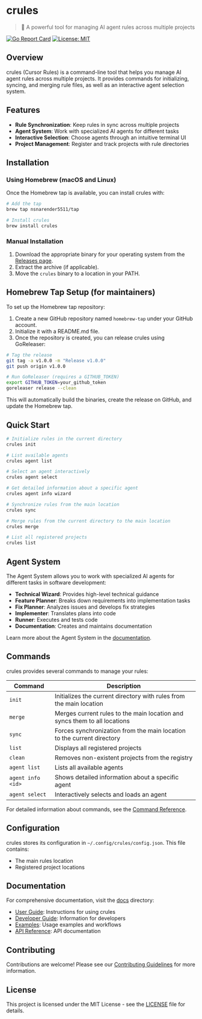 # crules

> 🧩 A powerful tool for managing AI agent rules across multiple projects

[![Go Report Card](https://goreportcard.com/badge/github.com/yourusername/crules)](https://goreportcard.com/report/github.com/yourusername/crules)
[![License: MIT](https://img.shields.io/badge/License-MIT-blue.svg)](https://opensource.org/licenses/MIT)

## Overview

crules (Cursor Rules) is a command-line tool that helps you manage AI agent rules across multiple projects. It provides commands for initializing, syncing, and merging rule files, as well as an interactive agent selection system.

## Features

- **Rule Synchronization**: Keep rules in sync across multiple projects
- **Agent System**: Work with specialized AI agents for different tasks
- **Interactive Selection**: Choose agents through an intuitive terminal UI
- **Project Management**: Register and track projects with rule directories

## Installation

### Using Homebrew (macOS and Linux)

Once the Homebrew tap is available, you can install crules with:

```bash
# Add the tap
brew tap nsnarender5511/tap

# Install crules
brew install crules
```

### Manual Installation

1. Download the appropriate binary for your operating system from the [Releases page](https://github.com/nsnarender5511/crules/releases).
2. Extract the archive (if applicable).
3. Move the `crules` binary to a location in your PATH.

## Homebrew Tap Setup (for maintainers)

To set up the Homebrew tap repository:

1. Create a new GitHub repository named `homebrew-tap` under your GitHub account.
2. Initialize it with a README.md file.
3. Once the repository is created, you can release crules using GoReleaser:

```bash
# Tag the release
git tag -a v1.0.0 -m "Release v1.0.0"
git push origin v1.0.0

# Run GoReleaser (requires a GITHUB_TOKEN)
export GITHUB_TOKEN=your_github_token
goreleaser release --clean
```

This will automatically build the binaries, create the release on GitHub, and update the Homebrew tap.

## Quick Start

```bash
# Initialize rules in the current directory
crules init

# List available agents
crules agent list

# Select an agent interactively
crules agent select

# Get detailed information about a specific agent
crules agent info wizard

# Synchronize rules from the main location
crules sync

# Merge rules from the current directory to the main location
crules merge

# List all registered projects
crules list
```

## Agent System

The Agent System allows you to work with specialized AI agents for different tasks in software development:

- **Technical Wizard**: Provides high-level technical guidance
- **Feature Planner**: Breaks down requirements into implementation tasks
- **Fix Planner**: Analyzes issues and develops fix strategies
- **Implementer**: Translates plans into code
- **Runner**: Executes and tests code
- **Documentation**: Creates and maintains documentation

Learn more about the Agent System in the [documentation](./docs/user-guide/agents.md).

## Commands

crules provides several commands to manage your rules:

| Command | Description |
|---------|-------------|
| `init` | Initializes the current directory with rules from the main location |
| `merge` | Merges current rules to the main location and syncs them to all locations |
| `sync` | Forces synchronization from the main location to the current directory |
| `list` | Displays all registered projects |
| `clean` | Removes non-existent projects from the registry |
| `agent list` | Lists all available agents |
| `agent info <id>` | Shows detailed information about a specific agent |
| `agent select` | Interactively selects and loads an agent |

For detailed information about commands, see the [Command Reference](./docs/user-guide/commands.md).

## Configuration

crules stores its configuration in `~/.config/crules/config.json`. This file contains:

- The main rules location
- Registered project locations

## Documentation

For comprehensive documentation, visit the [docs](./docs) directory:

- [User Guide](./docs/user-guide): Instructions for using crules
- [Developer Guide](./docs/developer-guide): Information for developers
- [Examples](./docs/examples): Usage examples and workflows
- [API Reference](./docs/api): API documentation

## Contributing

Contributions are welcome! Please see our [Contributing Guidelines](./docs/developer-guide/contributing.md) for more information.

## License

This project is licensed under the MIT License - see the [LICENSE](LICENSE) file for details. 